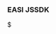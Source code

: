 <!-- <script setup>
if (typeof window !== 'undefined') {
  window.location.pathname = `/${zh}/`
}
</script> -->
<script setup>
import { ref, onMounted } from 'vue'
import { withBase } from 'vitepress'
import Typed from 'typed.js';

const support = ref([{
  name: 'Type Strong',
  color:'red'
},{
  name: 'No bundler required',
  color:'red'
},{
  name: 'Flexible',
  color:'red'
},{
  name: 'Feature Rich',
  color:'red'
},{
  name: 'Fully tree shakable',
  color:'red'
}])

const dom = ref(null)
onMounted(()=>{
  var typed = new Typed(dom.value, {
    strings: ["npm install https://github.com/infinitasx/easi-customer-jssdk.git#next", "yarn add https://github.com/infinitasx/easi-customer-jssdk.git#next"],
    typeSpeed: 30,
    loop: true,
    backDelay:2000
  });
})
</script>

<section>
  <div class="grid gap-4 grid-cols-20 h-screen overflow-hidden">
    <span v-for="item in 20" class="bg-gray-50"></span>
  </div>
  <div class="fixed top-72 sm:top-96 left-1/2 max-w-full transform -translate-x-1/2 flex justify-center flex-col items-center">
    <h3 class="m-0 md:text-72 font-extralight tracking-widest font-sans text-42 sm:text-52">EASI JSSDK</h3>
    <div class="w-600 mt-20 sm:mt-40 md:80  items-center p-10 bg-gray-50 border-2 border-gary-200 rounded-full hover:ring-green-500 hover:ring-opacity-50">
      <span class="mr-10 text-gray-400">$</span>
      <span class="text-gray-700" ref="dom"></span>
    </div>
    <!-- <div class="tags max-w-screen-md flex flex-wrap my-30 justify-center">
      <i class="text-12 text-gray-50 not-italic py-5 px-10 rounded-full border mx-10 mb-20" :class="`border-${item.color}-600 bg-${item.color}-600`" v-for="item in support">
        {{item.name}}
      </i>
    </div> -->
  </div>
  <div class="absolute top-20 sm:top-36 left-1/2 transform -translate-x-1/2">
    <img class="w-56" :src="withBase('images/logo1.svg')" />
  </div>
</section>

<style lang="scss" scoped>
// &::before{
//   content: "";
//   display: block;
//   width: 100%;
//   height: 100%;
//   top: 0;
//   left: 0;
//   position:absolute;
//   background: hsla(0,0%,100%,.8);
//   backdrop-filter: saturate(180%) blur(20px);
// }
</style>
